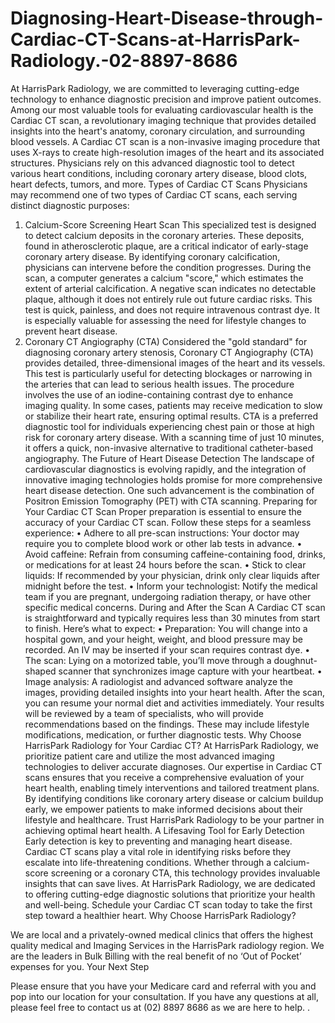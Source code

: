 # Diagnosing-Heart-Disease-through-Cardiac-CT-Scans-at-HarrisPark-Radiology.-02-8897-8686
At HarrisPark Radiology, we are committed to leveraging cutting-edge technology to enhance diagnostic precision and improve patient outcomes. Among our most valuable tools for evaluating cardiovascular health is the Cardiac CT scan, a revolutionary imaging technique that provides detailed insights into the heart's anatomy, coronary circulation, and surrounding blood vessels.
A Cardiac CT scan is a non-invasive imaging procedure that uses X-rays to create high-resolution images of the heart and its associated structures. Physicians rely on this advanced diagnostic tool to detect various heart conditions, including coronary artery disease, blood clots, heart defects, tumors, and more.
Types of Cardiac CT Scans
Physicians may recommend one of two types of Cardiac CT scans, each serving distinct diagnostic purposes:
1. Calcium-Score Screening Heart Scan
This specialized test is designed to detect calcium deposits in the coronary arteries. These deposits, found in atherosclerotic plaque, are a critical indicator of early-stage coronary artery disease. By identifying coronary calcification, physicians can intervene before the condition progresses.
During the scan, a computer generates a calcium "score," which estimates the extent of arterial calcification. A negative scan indicates no detectable plaque, although it does not entirely rule out future cardiac risks.
This test is quick, painless, and does not require intravenous contrast dye. It is especially valuable for assessing the need for lifestyle changes to prevent heart disease.
2. Coronary CT Angiography (CTA)
Considered the "gold standard" for diagnosing coronary artery stenosis, Coronary CT Angiography (CTA) provides detailed, three-dimensional images of the heart and its vessels. This test is particularly useful for detecting blockages or narrowing in the arteries that can lead to serious health issues.
The procedure involves the use of an iodine-containing contrast dye to enhance imaging quality. In some cases, patients may receive medication to slow or stabilize their heart rate, ensuring optimal results.
CTA is a preferred diagnostic tool for individuals experiencing chest pain or those at high risk for coronary artery disease. With a scanning time of just 10 minutes, it offers a quick, non-invasive alternative to traditional catheter-based angiography.
The Future of Heart Disease Detection
The landscape of cardiovascular diagnostics is evolving rapidly, and the integration of innovative imaging technologies holds promise for more comprehensive heart disease detection. One such advancement is the combination of Positron Emission Tomography (PET) with CTA scanning.
Preparing for Your Cardiac CT Scan
Proper preparation is essential to ensure the accuracy of your Cardiac CT scan. Follow these steps for a seamless experience:
•	Adhere to all pre-scan instructions: Your doctor may require you to complete blood work or other lab tests in advance.
•	Avoid caffeine: Refrain from consuming caffeine-containing food, drinks, or medications for at least 24 hours before the scan.
•	Stick to clear liquids: If recommended by your physician, drink only clear liquids after midnight before the test.
•	Inform your technologist: Notify the medical team if you are pregnant, undergoing radiation therapy, or have other specific medical concerns.
During and After the Scan
A Cardiac CT scan is straightforward and typically requires less than 30 minutes from start to finish. Here’s what to expect:
•	Preparation: You will change into a hospital gown, and your height, weight, and blood pressure may be recorded. An IV may be inserted if your scan requires contrast dye.
•	The scan: Lying on a motorized table, you’ll move through a doughnut-shaped scanner that synchronizes image capture with your heartbeat.
•	Image analysis: A radiologist and advanced software analyze the images, providing detailed insights into your heart health.
After the scan, you can resume your normal diet and activities immediately. Your results will be reviewed by a team of specialists, who will provide recommendations based on the findings. These may include lifestyle modifications, medication, or further diagnostic tests.
Why Choose HarrisPark Radiology for Your Cardiac CT?
At HarrisPark Radiology, we prioritize patient care and utilize the most advanced imaging technologies to deliver accurate diagnoses. Our expertise in Cardiac CT scans ensures that you receive a comprehensive evaluation of your heart health, enabling timely interventions and tailored treatment plans.
By identifying conditions like coronary artery disease or calcium buildup early, we empower patients to make informed decisions about their lifestyle and healthcare. Trust HarrisPark Radiology to be your partner in achieving optimal heart health.
A Lifesaving Tool for Early Detection
Early detection is key to preventing and managing heart disease. Cardiac CT scans play a vital role in identifying risks before they escalate into life-threatening conditions. Whether through a calcium-score screening or a coronary CTA, this technology provides invaluable insights that can save lives.
At HarrisPark Radiology, we are dedicated to offering cutting-edge diagnostic solutions that prioritize your health and well-being. Schedule your Cardiac CT scan today to take the first step toward a healthier heart.
Why Choose HarrisPark  Radiology?

We are local and a privately-owned medical clinics that offers the highest quality medical and Imaging Services in the  HarrisPark radiology region. We are the leaders in Bulk Billing with the real benefit of no ‘Out of Pocket’ expenses for you.
Your Next Step

Please ensure that you have your Medicare card and referral with you and pop into our location for your consultation. If you have any questions at all, please feel free to contact us at (02) 8897 8686 as we are here to help.
.
